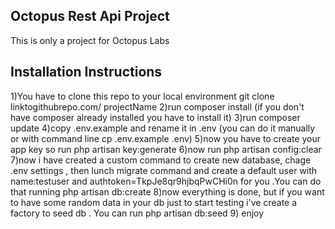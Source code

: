 ## Octopus Rest Api Project

This is only a project for Octopus Labs

## Installation Instructions

1)You have to clone this repo to your local environment git clone linktogithubrepo.com/ projectName
2)run composer install (if you don't have composer already installed you have to install it)
3)run composer update
4)copy .env.example and rename it in .env (you can do it manually or with command line cp .env.example .env)
5)now you have to create your app key so run php artisan key:generate
6)now run php artisan config:clear
7)now i have created a custom command to create new database, chage .env settings , then lunch migrate command and create a default user with name:testuser and authtoken=TkpJe8qr9hjbqPwCHi0n for you .You can do that running php artisan db:create
8)now everything is done, but if you want to have some random data in your db just to start testing i've create a factory to seed db . You can run php artisan db:seed
9) enjoy
